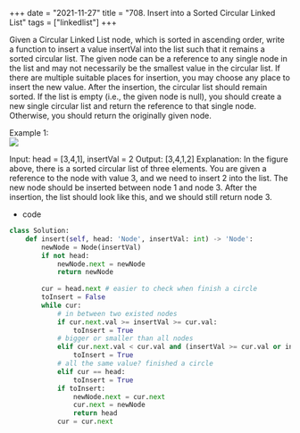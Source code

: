 
+++ 
date = "2021-11-27"
title = "708. Insert into a Sorted Circular Linked List"
tags = ["linkedlist"]
+++

Given a Circular Linked List node, which is sorted in ascending order, write a function to insert a value insertVal into the list such that it remains a sorted circular list. The given node can be a reference to any single node in the list and may not necessarily be the smallest value in the circular list.
If there are multiple suitable places for insertion, you may choose any place to insert the new value. After the insertion, the circular list should remain sorted.
If the list is empty (i.e., the given node is null), you should create a new single circular list and return the reference to that single node. Otherwise, you should return the originally given node.
 
Example 1:  
![](https://assets.leetcode.com/uploads/2019/01/19/example_1_before_65p.jpg)

 Input: head = [3,4,1], insertVal = 2 Output: [3,4,1,2] Explanation: In the figure above, there is a sorted circular list of three elements. You are given a reference to the node with value 3, and we need to insert 2 into the list. The new node should be inserted between node 1 and node 3. After the insertion, the list should look like this, and we should still return node 3.
- code
```py
class Solution:
    def insert(self, head: 'Node', insertVal: int) -> 'Node':
        newNode = Node(insertVal)
        if not head:
            newNode.next = newNode
            return newNode
        
        cur = head.next # easier to check when finish a circle
        toInsert = False
        while cur:
            # in between two existed nodes
            if cur.next.val >= insertVal >= cur.val:
                toInsert = True
            # bigger or smaller than all nodes
            elif cur.next.val < cur.val and (insertVal >= cur.val or insertVal <= cur.next.val):
                toInsert = True
            # all the same value? finished a circle
            elif cur == head:
                toInsert = True
            if toInsert:
                newNode.next = cur.next
                cur.next = newNode
                return head
            cur = cur.next
```
